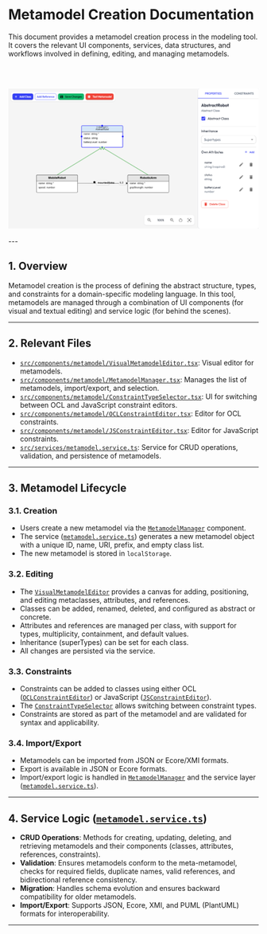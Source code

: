 # Metamodel Creation Documentation

This document provides a metamodel creation process in the modeling tool. It covers the relevant UI components, services, data structures, and workflows involved in defining, editing, and managing metamodels.

 <br><br>


<p align="center">
  <img src="../images/metamodel_interface.PNG" alt="Metamodel Design" width="800"/>
</p>
---

## 1. Overview

Metamodel creation is the process of defining the abstract structure, types, and constraints for a domain-specific modeling language. In this tool, metamodels are managed through a combination of UI components (for visual and textual editing) and service logic (for behind the scenes).

---

## 2. Relevant Files

- [`src/components/metamodel/VisualMetamodelEditor.tsx`](../src/components/metamodel/VisualMetamodelEditor.tsx): Visual editor for metamodels.  
- [`src/components/metamodel/MetamodelManager.tsx`](../src/components/metamodel/MetamodelManager.tsx): Manages the list of metamodels, import/export, and selection.  
- [`src/components/metamodel/ConstraintTypeSelector.tsx`](../src/components/metamodel/ConstraintTypeSelector.tsx): UI for switching between OCL and JavaScript constraint editors.  
- [`src/components/metamodel/OCLConstraintEditor.tsx`](../src/components/metamodel/OCLConstraintEditor.tsx): Editor for OCL constraints.  
- [`src/components/metamodel/JSConstraintEditor.tsx`](../src/components/metamodel/JSConstraintEditor.tsx): Editor for JavaScript constraints.  
- [`src/services/metamodel.service.ts`](../src/services/metamodel.service.ts): Service for CRUD operations, validation, and persistence of metamodels.  

---

## 3. Metamodel Lifecycle

### 3.1. Creation
- Users create a new metamodel via the [`MetamodelManager`](../src/components/metamodel/MetamodelManager.tsx) component.
- The service ([`metamodel.service.ts`](../src/services/metamodel.service.ts)) generates a new metamodel object with a unique ID, name, URI, prefix, and empty class list.
- The new metamodel is stored in `localStorage`.

### 3.2. Editing
- The [`VisualMetamodelEditor`](../src/components/metamodel/VisualMetamodelEditor.tsx) provides a canvas for adding, positioning, and editing metaclasses, attributes, and references.
- Classes can be added, renamed, deleted, and configured as abstract or concrete.
- Attributes and references are managed per class, with support for types, multiplicity, containment, and default values.
- Inheritance (superTypes) can be set for each class.
- All changes are persisted via the service.

### 3.3. Constraints
- Constraints can be added to classes using either OCL ([`OCLConstraintEditor`](../src/components/metamodel/OCLConstraintEditor.tsx)) or JavaScript ([`JSConstraintEditor`](../src/components/metamodel/JSConstraintEditor.tsx)).
- The [`ConstraintTypeSelector`](../src/components/metamodel/ConstraintTypeSelector.tsx) allows switching between constraint types.
- Constraints are stored as part of the metamodel and are validated for syntax and applicability.

### 3.4. Import/Export
- Metamodels can be imported from JSON or Ecore/XMI formats.
- Export is available in JSON or Ecore formats.
- Import/export logic is handled in [`MetamodelManager`](../src/components/metamodel/MetamodelManager.tsx) and the service layer ([`metamodel.service.ts`](../src/services/metamodel.service.ts)).

---

## 4. Service Logic ([`metamodel.service.ts`](../src/services/metamodel.service.ts))

- **CRUD Operations**: Methods for creating, updating, deleting, and retrieving metamodels and their components (classes, attributes, references, constraints).  
- **Validation**: Ensures metamodels conform to the meta-metamodel, checks for required fields, duplicate names, valid references, and bidirectional reference consistency.  
- **Migration**: Handles schema evolution and ensures backward compatibility for older metamodels.  
- **Import/Export**: Supports JSON, Ecore, XMI, and PUML (PlantUML) formats for interoperability.

---
